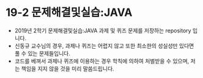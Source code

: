 # 19-2 문제해결및실습:JAVA

- 2019년 2학기 문제해결및실습:JAVA 과제 및 퀴즈 문제를 저장하는 repository 입니다.
- 신동규 교수님의 경우, 과제나 퀴즈는 어렵지 않고 또한 최소한의 성실성만 있다면 풀 수 있는 문제들입니다.
- 코드를 베껴서 과제나 퀴즈에 이용하는 경우 학칙에 의하여 처벌받을 수 있으며, 저는 책임을 지지 않을 것을 미리 말씀드립니다.
